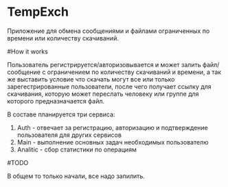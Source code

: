 # TempExch

Приложение для обмена сообщениями и файлами ограниченных по времени или количеству скачиваний.

#How it works

  Пользователь регистрируется/авторизовывается и может залить файл/сообщение с ограничением по количеству скачиваний и времени, а так же выставить условие что скачать могут все или только зарегестрированные пользователи, после чего получает ссылку для скачивания, которую может переслать человеку или группе для которого предназначается файл.
  
  В составе планируется три сервиса:
1) Auth - отвечает за регистрацию, авторизацию и подтверждение пользователя для других сервисов
2) Main - выполнение основных задач необходимых пользователю
3) Analitic - сбор статистики по операциям

#TODO

  В общем то только начали, все надо запилить.
